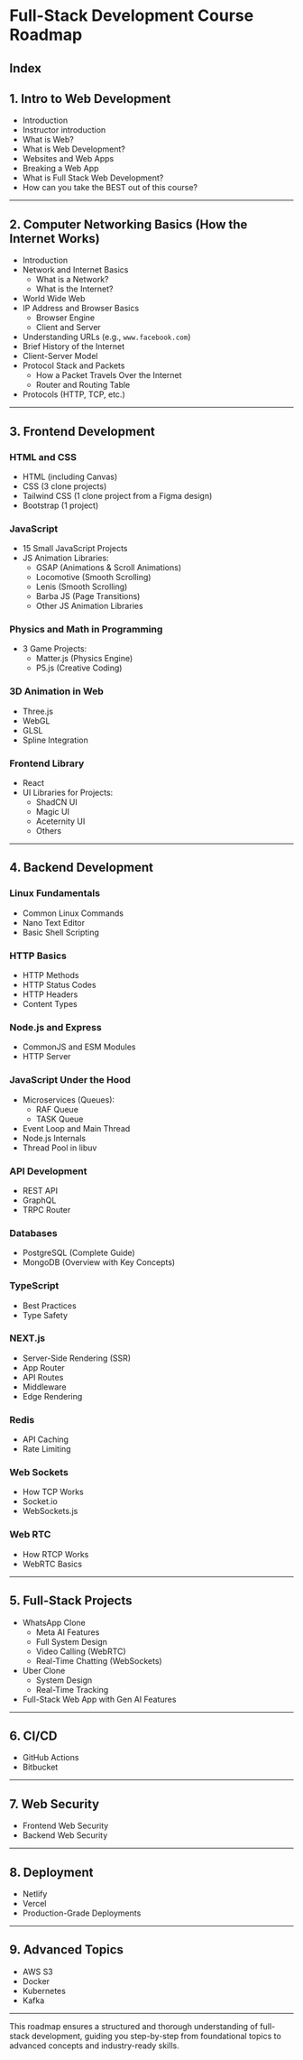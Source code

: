 
# Full-Stack Development Course Roadmap

Index
---

## 1. **Intro to Web Development**
- Introduction
- Instructor introduction
- What is Web?
- What is Web Development?
- Websites and Web Apps
- Breaking a Web App
- What is Full Stack Web Development?
- How can you take the BEST out of this course?

---

## 2. **Computer Networking Basics (How the Internet Works)**
- Introduction
- Network and Internet Basics
  - What is a Network?
  - What is the Internet?
- World Wide Web
- IP Address and Browser Basics
  - Browser Engine
  - Client and Server
- Understanding URLs (e.g., `www.facebook.com`)
- Brief History of the Internet
- Client-Server Model
- Protocol Stack and Packets
  - How a Packet Travels Over the Internet
  - Router and Routing Table
- Protocols (HTTP, TCP, etc.)

---

## 3. **Frontend Development**

### **HTML and CSS**
- HTML (including Canvas)
- CSS (3 clone projects)
- Tailwind CSS (1 clone project from a Figma design)
- Bootstrap (1 project)

### **JavaScript**
- 15 Small JavaScript Projects
- JS Animation Libraries:
  - GSAP (Animations & Scroll Animations)
  - Locomotive (Smooth Scrolling)
  - Lenis (Smooth Scrolling)
  - Barba JS (Page Transitions)
  - Other JS Animation Libraries

### **Physics and Math in Programming**
- 3 Game Projects:
  - Matter.js (Physics Engine)
  - P5.js (Creative Coding)

### **3D Animation in Web**
- Three.js
- WebGL
- GLSL
- Spline Integration

### **Frontend Library**
- React
- UI Libraries for Projects:
  - ShadCN UI
  - Magic UI
  - Aceternity UI
  - Others

---

## 4. **Backend Development**

### **Linux Fundamentals**
- Common Linux Commands
- Nano Text Editor
- Basic Shell Scripting

### **HTTP Basics**
- HTTP Methods
- HTTP Status Codes
- HTTP Headers
- Content Types

### **Node.js and Express**
- CommonJS and ESM Modules
- HTTP Server

### **JavaScript Under the Hood**
- Microservices (Queues):
  - RAF Queue
  - TASK Queue
- Event Loop and Main Thread
- Node.js Internals
- Thread Pool in libuv

### **API Development**
- REST API
- GraphQL
- TRPC Router

### **Databases**
- PostgreSQL (Complete Guide)
- MongoDB (Overview with Key Concepts)

### **TypeScript**
- Best Practices
- Type Safety

### **NEXT.js**
- Server-Side Rendering (SSR)
- App Router
- API Routes
- Middleware
- Edge Rendering

### **Redis**
- API Caching
- Rate Limiting

### **Web Sockets**
- How TCP Works
- Socket.io
- WebSockets.js

### **Web RTC**
- How RTCP Works
- WebRTC Basics

---

## 5. **Full-Stack Projects**
- WhatsApp Clone
  - Meta AI Features
  - Full System Design
  - Video Calling (WebRTC)
  - Real-Time Chatting (WebSockets)
- Uber Clone
  - System Design
  - Real-Time Tracking
- Full-Stack Web App with Gen AI Features

---

## 6. **CI/CD**
- GitHub Actions
- Bitbucket

---

## 7. **Web Security**
- Frontend Web Security
- Backend Web Security

---

## 8. **Deployment**
- Netlify
- Vercel
- Production-Grade Deployments

---

## 9. **Advanced Topics**
- AWS S3
- Docker
- Kubernetes
- Kafka

---

This roadmap ensures a structured and thorough understanding of full-stack development, guiding you step-by-step from foundational topics to advanced concepts and industry-ready skills.

